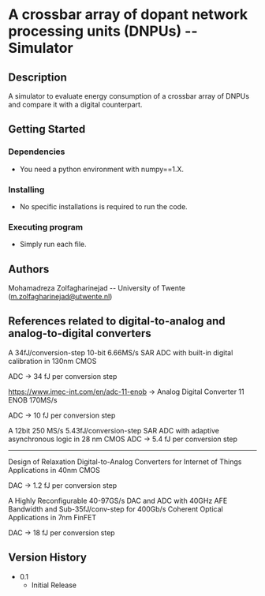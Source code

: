 # A crossbar array of dopant network processing units (DNPUs) -- Simulator

<!-- Simple overview of use/purpose. -->

## Description

A simulator to evaluate energy consumption of a crossbar array of DNPUs and compare it with a digital counterpart.

## Getting Started

### Dependencies

* You need a python environment with numpy==1.X.

<!-- ### Important note -->

<!-- * In order to reproduce the results, you need dataset(s). Please feel free to write to me if you are intrested to have access to the data that we used. -->

### Installing

* No specific installations is required to run the code.

### Executing program

* Simply run each file.

<!-- ## Help -->


## Authors

Mohamadreza Zolfagharinejad -- University of Twente
(m.zolfagharinejad@utwente.nl)

## References related to digital-to-analog and analog-to-digital converters
A 34fJ/conversion-step 10-bit 6.66MS/s SAR ADC with built-in digital calibration in 130nm CMOS

ADC -> 34 fJ per conversion step

https://www.imec-int.com/en/adc-11-enob -> Analog Digital Converter 11 ENOB 170MS/s

ADC -> 10 fJ per conversion step

A 12bit 250 MS/s 5.43fJ/conversion-step SAR ADC with adaptive asynchronous logic in 28 nm CMOS
ADC -> 5.4 fJ per conversion step

--------------------------------------
Design of Relaxation Digital-to-Analog Converters for Internet of Things Applications in 40nm CMOS

DAC -> 1.2 fJ per conversion step

A Highly Reconfigurable 40-97GS/s DAC and ADC with 40GHz AFE Bandwidth and Sub-35fJ/conv-step for 400Gb/s Coherent Optical Applications in 7nm FinFET

DAC -> 18 fJ per conversion step


## Version History

* 0.1
    * Initial Release

<!-- ## License -->

<!-- This project is licensed under the [NAME HERE] License - see the LICENSE.md file for details -->

<!-- ## Acknowledgments

Inspiration, code snippets, etc.
* [awesome-readme](https://github.com/matiassingers/awesome-readme)
* [PurpleBooth](https://gist.github.com/PurpleBooth/109311bb0361f32d87a2)
* [dbader](https://github.com/dbader/readme-template)
* [zenorocha](https://gist.github.com/zenorocha/4526327)
* [fvcproductions](https://gist.github.com/fvcproductions/1bfc2d4aecb01a834b46) -->